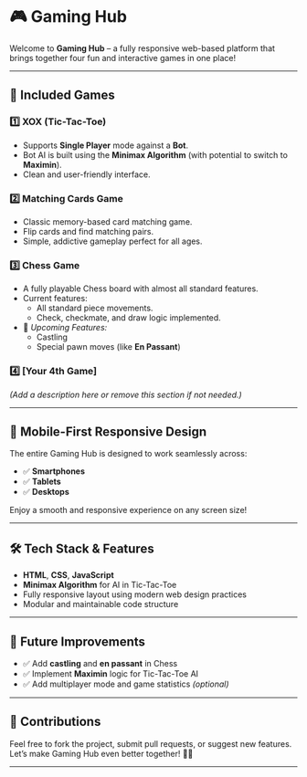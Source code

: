 # 🎮 **Gaming Hub**

Welcome to **Gaming Hub** – a fully responsive web-based platform that brings together four fun and interactive games in one place!

---

## 🧩 **Included Games**

### 1️⃣ **XOX (Tic-Tac-Toe)**
- Supports **Single Player** mode against a **Bot**.
- Bot AI is built using the **Minimax Algorithm** (with potential to switch to **Maximin**).
- Clean and user-friendly interface.
  
### 2️⃣ **Matching Cards Game**
- Classic memory-based card matching game.
- Flip cards and find matching pairs.
- Simple, addictive gameplay perfect for all ages.

### 3️⃣ **Chess Game**
- A fully playable Chess board with almost all standard features.
- Current features:
  - All standard piece movements.
  - Check, checkmate, and draw logic implemented.
- 🚧 *Upcoming Features:*
  - Castling
  - Special pawn moves (like **En Passant**)

### 4️⃣ **[Your 4th Game]**
*(Add a description here or remove this section if not needed.)*

---

## 📱 **Mobile-First Responsive Design**

The entire Gaming Hub is designed to work seamlessly across:

- ✅ **Smartphones**
- ✅ **Tablets**
- ✅ **Desktops**

Enjoy a smooth and responsive experience on any screen size!

---

## 🛠️ **Tech Stack & Features**

- **HTML**, **CSS**, **JavaScript**
- **Minimax Algorithm** for AI in Tic-Tac-Toe
- Fully responsive layout using modern web design practices
- Modular and maintainable code structure

---

## 🚀 **Future Improvements**

- ✅ Add **castling** and **en passant** in Chess
- ✅ Implement **Maximin** logic for Tic-Tac-Toe AI
- ✅ Add multiplayer mode and game statistics *(optional)*

---

## 🙌 **Contributions**

Feel free to fork the project, submit pull requests, or suggest new features. Let’s make Gaming Hub even better together! 🧠💡

---

